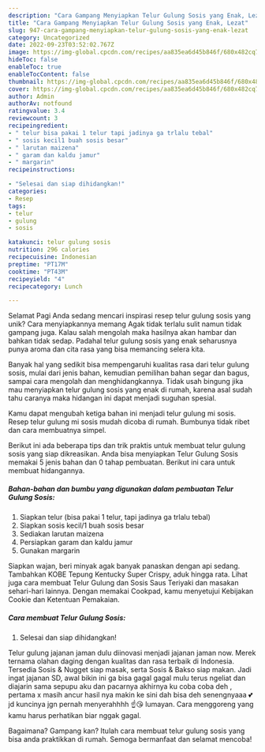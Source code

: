 ```yaml
---
description: "Cara Gampang Menyiapkan Telur Gulung Sosis yang Enak, Lezat"
title: "Cara Gampang Menyiapkan Telur Gulung Sosis yang Enak, Lezat"
slug: 947-cara-gampang-menyiapkan-telur-gulung-sosis-yang-enak-lezat
category: Uncategorized
date: 2022-09-23T03:52:02.767Z
image: https://img-global.cpcdn.com/recipes/aa835ea6d45b846f/680x482cq70/telur-gulung-sosis-foto-resep-utama.jpg
hideToc: false
enableToc: true
enableTocContent: false
thumbnail: https://img-global.cpcdn.com/recipes/aa835ea6d45b846f/680x482cq70/telur-gulung-sosis-foto-resep-utama.jpg
cover: https://img-global.cpcdn.com/recipes/aa835ea6d45b846f/680x482cq70/telur-gulung-sosis-foto-resep-utama.jpg
author: Admin
authorAv: notfound
ratingvalue: 3.4
reviewcount: 3
recipeingredient:
- " telur bisa pakai 1 telur tapi jadinya ga trlalu tebal"
- " sosis kecil1 buah sosis besar"
- " larutan maizena"
- " garam dan kaldu jamur"
- " margarin"
recipeinstructions:

- "Selesai dan siap dihidangkan!"
categories:
- Resep
tags:
- telur
- gulung
- sosis

katakunci: telur gulung sosis 
nutrition: 296 calories
recipecuisine: Indonesian
preptime: "PT17M"
cooktime: "PT43M"
recipeyield: "4"
recipecategory: Lunch

---
```



Selamat Pagi Anda sedang mencari inspirasi resep telur gulung sosis yang unik? Cara menyiapkannya memang Agak tidak terlalu sulit namun tidak gampang juga. Kalau salah mengolah maka hasilnya akan hambar dan bahkan tidak sedap. Padahal telur gulung sosis yang enak seharusnya punya aroma dan cita rasa yang bisa memancing selera kita.


Banyak hal yang sedikit bisa mempengaruhi kualitas rasa dari telur gulung sosis, mulai dari jenis bahan, kemudian pemilihan bahan segar dan bagus, sampai cara mengolah dan menghidangkannya. Tidak usah bingung jika mau menyiapkan telur gulung sosis yang enak di rumah, karena asal sudah tahu caranya maka hidangan ini dapat menjadi suguhan spesial.

Kamu dapat mengubah ketiga bahan ini menjadi telur gulung mi sosis. Resep telur gulung mi sosis mudah dicoba di rumah. Bumbunya tidak ribet dan cara membuatnya simpel.


Berikut ini ada beberapa tips dan trik praktis untuk membuat telur gulung sosis yang siap dikreasikan. Anda bisa menyiapkan Telur Gulung Sosis memakai 5 jenis bahan dan 0 tahap pembuatan. Berikut ini cara untuk membuat hidangannya.

<!--inarticleads1-->

##### Bahan-bahan dan bumbu yang digunakan dalam pembuatan Telur Gulung Sosis:

1. Siapkan  telur (bisa pakai 1 telur, tapi jadinya ga trlalu tebal)
1. Siapkan  sosis kecil/1 buah sosis besar
1. Sediakan  larutan maizena
1. Persiapkan  garam dan kaldu jamur
1. Gunakan  margarin


Siapkan wajan, beri minyak agak banyak panaskan dengan api sedang. Tambahkan KOBE Tepung Kentucky Super Crispy, aduk hingga rata. Lihat juga cara membuat Telur Gulung dan Sosis Saus Teriyaki dan masakan sehari-hari lainnya. Dengan memakai Cookpad, kamu menyetujui Kebijakan Cookie dan Ketentuan Pemakaian. 

<!--inarticleads2-->

##### Cara membuat Telur Gulung Sosis:


1. Selesai dan siap dihidangkan!

Telur gulung jajanan jaman dulu diinovasi menjadi jajanan jaman now. Merek ternama olahan daging dengan kualitas dan rasa terbaik di Indonesia. Tersedia Sosis &amp; Nugget siap masak, serta Sosis &amp; Bakso siap makan. Jadi ingat jajanan SD, awal bikin ini ga bisa gagal gagal mulu terus ngeliat dan diajarin sama sepupu aku dan pacarnya akhirnya ku coba coba deh , pertama x masih ancur hasil nya makin ke sini dah bisa deh senengnyaaa 💕 jd kuncinya jgn pernah menyerahhhh ☝️😘 lumayan. Cara menggoreng yang kamu harus perhatikan biar nggak gagal. 

Bagaimana? Gampang kan? Itulah cara membuat telur gulung sosis yang bisa anda praktikkan di rumah. Semoga bermanfaat dan selamat mencoba!
